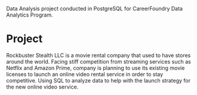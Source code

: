Data Analysis project conducted in PostgreSQL for CareerFoundry Data Analytics Program.

# Project
Rockbuster Stealth LLC is a movie rental company that used to have stores around the world. Facing stiff competition from streaming services such as Netflix and Amazon Prime, company is planning to use its existing movie licenses to launch an online video rental service in order to stay competitive. Using SQL to analyze data to help with the launch strategy for the new online video service.
